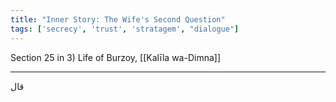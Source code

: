 ```yaml
---
title: "Inner Story: The Wife's Second Question"
tags: ['secrecy', 'trust', 'stratagem', "dialogue"]
---
```


 Section 25 in 3) Life of Burzoy, [[Kalīla wa-Dimna]]

---
قال
